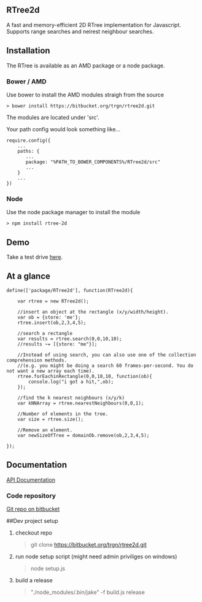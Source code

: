 RTree2d
-------

A fast and memory-efficient 2D RTree implementation for Javascript. Supports range searches and neirest neighbour searches.

## Installation

The RTree is available as an AMD package or a node package.

### Bower / AMD

Use bower to install the AMD modules straigh from the source

    > bower install https://bitbucket.org/trgn/rtree2d.git

The modules are located under 'src'.

Your path config would look something like...

    require.config({
        ...
        paths: {
           ...
           package: "%PATH_TO_BOWER_COMPONENTS%/RTree2d/src"
           ...
        }
        ...
    })


### Node

Use the node package manager to install the module

    > npm install rtree-2d

## Demo

Take a test drive [here](http://neirynck.us/rtree).

## At a glance

    define(['package/RTree2d'], function(RTree2d){

        var rtree = new RTree2d();

        //insert an object at the rectangle (x/y/width/height).
        var ob = {store: 'me'};
        rtree.insert(ob,2,3,4,5);

        //search a rectangle
        var results = rtree.search(0,0,10,10);
        //results ~= [{store: "me"}];

        //Instead of using search, you can also use one of the collection comprehension methods.
        //(e.g. you might be doing a search 60 frames-per-second. You do not want a new array each time).
        rtree.forEachinRectangle(0,0,10,10, function(ob){
            console.log("i got a hit,",ob);
        });

        //find the k nearest neighbours (x/y/k)
        var kNNArray = rtree.nearestNeighbours(0,0,1);

        //Number of elements in the tree.
        var size = rtree.size();

        //Remove an element.
        var newSizeOfTree = domainOb.remove(ob,2,3,4,5);

    });

## Documentation

[API Documentation](http://neirynck.us/rtree/jsdoc)

### Code repository

[Git repo on bitbucket](https://bitbucket.org/trgn/rtree2d)

##Dev project setup

1) checkout repo

    > git clone https://bitbucket.org/trgn/rtree2d.git

2) run node setup script (might need admin priviliges on windows)

    > node setup.js

3) build a release

    > "./node_modules/.bin/jake" -f build.js release

